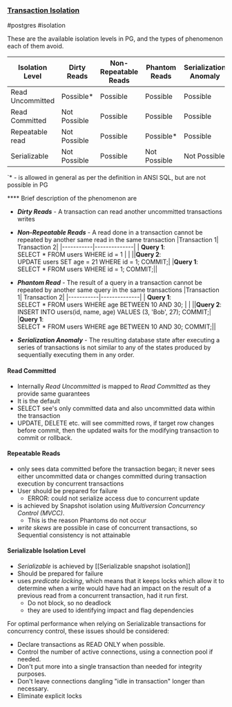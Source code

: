 ### [Transaction Isolation](https://www.postgresql.org/docs/9.5/transaction-iso.html)
#postgres #isolation

These are the available isolation levels in PG, and the types of phenomenon each of them avoid.  

| Isolation Level  | Dirty Reads  | Non-Repeatable Reads | Phantom Reads | Serialization Anomaly |
|------------------|--------------|----------------------|---------------|-----------------------|
| Read Uncommitted | Possible*    | Possible             | Possible      | Possible              |
| Read Committed   | Not Possible | Possible             | Possible      | Possible              |
| Repeatable read  | Not Possible | Possible             | Possible*     | Possible              |
| Serializable     | Not Possible | Possible             | Not Possible  | Not Possible          |
`* - is allowed in general as per the definition in ANSI SQL, but are not possible in PG


**** Brief description of the phenomenon are
- ***Dirty Reads*** - A transaction can read another uncommitted transactions writes
- ***Non-Repeatable Reads*** - A read done in a transaction cannot be repeated by another same read in the same transaction
|Transaction 1| Transaction 2|
|-----------|--------------|
| **Query 1**:<br>SELECT * FROM users WHERE id = 1 | |
||**Query 2**:<br> UPDATE users SET age = 21 WHERE id = 1; COMMIT;|
|**Query 1**:<br>SELECT * FROM users WHERE id = 1; COMMIT;||

- ***Phantom Read*** - The result of a query in a transaction cannot be repeated by another same query in the same transactions
|Transaction 1| Transaction 2|
|-----------|--------------|
| **Query 1**:<br>SELECT * FROM users WHERE age BETWEEN 10 AND 30; | |
||**Query 2**:<br> INSERT INTO users(id, name, age) VALUES (3, 'Bob', 27); COMMIT;|
|**Query 1**:<br>SELECT * FROM users WHERE age BETWEEN 10 AND 30; COMMIT;||
- ***Serialization Anomaly*** - The resulting database state after executing a series of transactions is not similar to any of the states produced by sequentially executing them in any order.

#### Read Committed
- Internally *Read Uncommitted* is mapped to *Read Committed* as they provide same guarantees
- It is the default
- SELECT see's only committed data and also uncommitted data within the transaction
- UPDATE, DELETE etc. will see committed rows, if target row changes before commit, then the updated waits for the modifying transaction to commit or rollback.

#### Repeatable Reads
- only sees data committed before the transaction began; it never sees either uncommitted data or changes committed during transaction execution by concurrent transactions
- User should be prepared for failure
	- ERROR: could not serialize access due to concurrent update
- is achieved by Snapshot isolation using *Multiversion Concurrency Control (MVCC)*. 
	- This is the reason Phantoms do not occur
- *write skews* are possible in case of concurrent transactions, so Sequential consistency is not attainable

#### Serializable Isolation Level
- *Serializable* is achieved by [[Serializable snapshot isolation]]
- Should be prepared for failure
- uses _predicate locking_, which means that it keeps locks which allow it to determine when a write would have had an impact on the result of a previous read from a concurrent transaction, had it run first.
	- Do not block, so no deadlock
	- they are used to identifying impact and flag dependencies

For optimal performance when relying on Serializable transactions for concurrency control, these issues should be considered:
- Declare transactions as READ ONLY when possible.
- Control the number of active connections, using a connection pool if needed.
- Don't put more into a single transaction than needed for integrity purposes.
- Don't leave connections dangling "idle in transaction" longer than necessary.
- Eliminate explicit locks



 